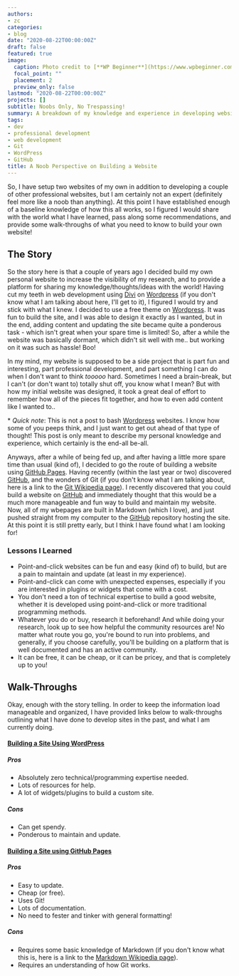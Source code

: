 ```yaml
---
authors:
- zc
categories:
- blog
date: "2020-08-22T00:00:00Z"
draft: false
featured: true
image:
  caption: Photo credit to [**WP Beginner**](https://www.wpbeginner.com/beginners-guide/what-is-a-blog-and-how-is-it-different-from-a-website-explained/)
  focal_point: ""
  placement: 2
  preview_only: false
lastmod: "2020-08-22T00:00:00Z"
projects: []
subtitle: Noobs Only, No Trespassing!
summary: A breakdown of my knowledge and experience in developing websites, including lessons learned, opinions, and a couple of walk-throughs of what I have done to develop my own blog sites.
tags:
- dev
- professional development
- web development
- Git
- WordPress
- GitHub
title: A Noob Perspective on Building a Website
---
```


So, I have setup two websites of my own in addition to developing a couple of other professional websites, but I am certainly not an expert (definitely feel more like a noob than anything). At this point I have established enough of a baseline knowledge of how this all works, so I figured I would share with the world what I have learned, pass along some recommendations, and provide some walk-throughs of what you need to know to build your own website!

## The Story

So the story here is that a couple of years ago I decided build my own personal website to increase the visibility of my research, and to provide a platform for sharing my knowledge/thoughts/ideas with the world! Having cut my teeth in web development using [Divi](https://www.elegantthemes.com/gallery/divi/) on [Wordpress](https://wordpress.com/) (if you don't know what I am talking about here, I'll get to it), I figured I would try and stick with what I knew. I decided to use a free theme on [Wordpress](https://wordpress.com/). It was fun to build the site, and I was able to design it exactly as I wanted, but in the end, adding content and updating the site became quite a ponderous task - which isn't great when your spare time is limited! So, after a while the website was basically dormant, which didn't sit well with me.. but working on it was such as hassle! Boo!

In my mind, my website is supposed to be a side project that is part fun and interesting, part professional development, and part something I can do when I don't want to think _tooooo_ hard. Sometimes I need a brain-break, but I can't (or don't want to) totally shut off, you know what I mean? But with how my initial website was designed, it took a great deal of effort to remember how all of the pieces fit together, and how to even add content like I wanted to..

\* _Quick note_: This is not a post to bash [Wordpress](https://wordpress.com/) websites. I know how some of you peeps think, and I just want to get out ahead of that type of thought! This post is only meant to describe my personal knowledge and experience, which certainly is the end-all be-all.

Anyways, after a while of being fed up, and after having a little more spare time than usual (kind of), I decided to go the route of building a website using [GitHub Pages](https://pages.github.com/). Having recently (within the last year or two) discovered [GitHub](https://github.com/), and the wonders of Git (if you don't know what I am talking about, here is a link to the [Git Wikipedia page](https://en.wikipedia.org/wiki/Git)). I recently discovered that you could build a website on [GitHub](https://github.com) and immediately thought that this would be a much more manageable and fun way to build and maintain my website. Now, all of my wbepages are built in Markdown (which I love), and just pushed straight from my computer to the [GitHub](https://github.com/) repository hosting the site. At this point it is still pretty early, but I think I have found what I am looking for!

### Lessons I Learned

* Point-and-click websites can be fun and easy (kind of) to build, but are a pain to maintain and update (at least in my experience).
* Point-and-click can come with unexpected expenses, especially if you are interested in plugins or widgets that come with a cost.
* You don't need a ton of technical expertise to build a good website, whether it is developed using point-and-click or more traditional programming methods.
* Whatever you do or buy, research it beforehand! And while doing your research, look up to see how helpful the community resources are! No matter what route you go, you're bound to run into problems, and generally, if you choose carefully, you'll be building on a platform that is well documented and has an active community.
* It can be free, it can be cheap, or it can be pricey, and that is completely up to you!

## Walk-Throughs

Okay, enough with the story telling. In order to keep the information load manageable and organized, I have provided links below to walk-throughs outlining what I have done to develop sites in the past, and what I am currently doing.

#### [Building a Site Using WordPress](/post/wordpress-blog/)

##### Pros

* Absolutely zero technical/programming expertise needed.
* Lots of resources for help.
* A lot of widgets/plugins to build a custom site.

##### Cons

* Can get spendy.
* Ponderous to maintain and update.

#### [Building a Site using GitHub Pages](/post/github-blog/)

##### Pros

* Easy to update.
* Cheap (or free).
* Uses Git!
* Lots of documentation.
* No need to fester and tinker with general formatting!
  
##### Cons

* Requires some basic knowledge of Markdown (if you don't know what this is, here is a link to the [Markdown Wikipedia page](https://en.wikipedia.org/wiki/Markdown)).
* Requires an understanding of how Git works.
  